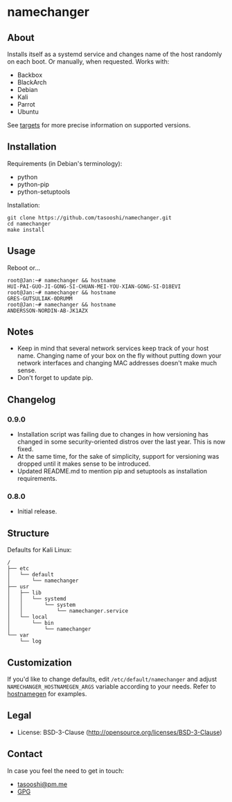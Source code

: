 # namechanger

## About

Installs itself as a systemd service and changes name of the host randomly on each boot. Or manually, when requested. Works with:

* Backbox
* BlackArch
* Debian
* Kali
* Parrot
* Ubuntu

See [targets](https://github.com/tasooshi/namechanger/tree/master/targets) for more precise information on supported versions.

## Installation

Requirements (in Debian's terminology):

* python
* python-pip
* python-setuptools

Installation:

    git clone https://github.com/tasooshi/namechanger.git
    cd namechanger
    make install

## Usage

Reboot or...

    root@Jan:~# namechanger && hostname
    HUI-PAI-GUO-JI-GONG-SI-CHUAN-MEI-YOU-XIAN-GONG-SI-D18EVI
    root@Jan:~# namechanger && hostname
    GRES-GUTSULIAK-0DRUMM
    root@Jan:~# namechanger && hostname
    ANDERSSON-NORDIN-AB-JK1AZX

## Notes

* Keep in mind that several network services keep track of your host name. Changing name of your box on the fly without putting down your network interfaces and changing MAC addresses doesn't make much sense.
* Don't forget to update pip.

## Changelog

### 0.9.0

* Installation script was failing due to changes in how versioning has changed in some security-oriented distros over the last year. This is now fixed.
* At the same time, for the sake of simplicity, support for versioning was dropped until it makes sense to be introduced.
* Updated README.md to mention pip and setuptools as installation requirements.

### 0.8.0

* Initial release.

## Structure

Defaults for Kali Linux:

    /
    ├── etc
    │   └── default
    │       └── namechanger
    ├── usr
    │   ├── lib
    │   │   └── systemd
    │   │       └── system
    │   │           └── namechanger.service
    │   └── local
    │       └── bin
    │           └── namechanger
    └── var
        └── log


## Customization

If you'd like to change defaults, edit `/etc/default/namechanger` and adjust `NAMECHANGER_HOSTNAMEGEN_ARGS` variable according to your needs. Refer to [hostnamegen](https://github.com/tasooshi/hostnamegen) for examples.

## Legal

* License: BSD-3-Clause (http://opensource.org/licenses/BSD-3-Clause)

## Contact

In case you feel the need to get in touch:

* tasooshi@pm.me
* [GPG](https://tasooshi.github.io/6C3E62B2.asc)
